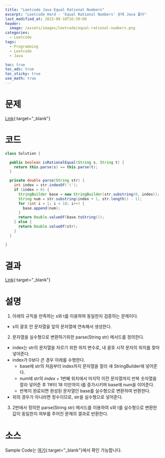 ```yaml
---
title: "Leetcode Java Equal Rational Numbers"
excerpt: "Leetcode Hard - 'Equal Rational Numbers' 문제 Java 풀이"
last_modified_at: 2023-08-10T16:30:00
header:
  image: /assets/images/leetcode/equal-rational-numbers.png
categories:
  - Leetcode
tags:
  - Programming
  - Leetcode
  - Java

toc: true
toc_ads: true
toc_sticky: true
use_math: true
---
```

# 문제
[Link](https://leetcode.com/problems/equal-rational-numbers){:target="_blank"}

# 코드
```java
class Solution {

  public boolean isRationalEqual(String s, String t) {
    return this.parse(s) == this.parse(t);
  }

  private double parse(String str) {
    int index = str.indexOf('(');
    if (index > 0) {
      StringBuilder base = new StringBuilder(str.substring(0, index));
      String num = str.substring(index + 1, str.length() - 1);
      for (int i = 1; i < 18; i++) {
        base.append(num);
      }
      return Double.valueOf(base.toString());
    } else {
      return Double.valueOf(str);
    }
  }

}
```

# 결과
[Link](https://leetcode.com/problems/equal-rational-numbers/submissions/1017329378/){:target="_blank"}

# 설명
1. 아래의 규칙을 만족하는 s와 t를 이용하여 동일한지 검증하는 문제이다.
- s의 괄호 안 문자열을 앞의 문자열에 연속해서 생성한다.

2. 문자열을 실수형으로 변환하기위한 parse(String str) 메서드를 정의한다.
- index는 str의 문자열을 자르기 위한 위치 변수로, 내 괄호 시작 문자의 위치를 찾아 넣어준다.
- index가 0보다 큰 경우 아래를 수행한다.
  - base에 str의 처음부터 index까지 문자열을 잘라 새 StringBuilder에 넣어준다.
  - num에 str의 $index + 1$번째 위치에서 마지막 이전 문자열까지 반복 숫자열을 잘라 넣어준 후 1부터 18 미만까지 i를 증가시키며 base에 num을 이어준다.
  - 반복이 완료되면 완성된 문자열인 base를 실수형으로 변환하여 반환한다.
- 위의 경우가 아니라면 정수이므로, str을 실수형으로 넣어준다.

3. 2번에서 정의한 parse(String str) 메서드를 이용하여 s와 t를 실수형으로 변환한 값이 동일한지 여부를 주어진 문제의 결과로 반환한다.

# 소스
Sample Code는 [여기](https://github.com/GracefulSoul/leetcode/blob/master/src/main/java/gracefulsoul/problems/EqualRationalNumbers.java){:target="_blank"}에서 확인 가능합니다.